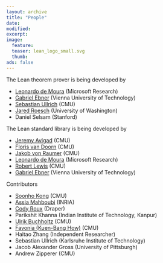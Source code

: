 ```yaml
---
layout: archive
title: "People"
date:
modified:
excerpt:
image:
  feature:
  teaser: lean_logo_small.svg
  thumb:
ads: false
---
```


The Lean theorem prover is being developed by

- [Leonardo de Moura](http://research.microsoft.com/en-us/um/people/leonardo) (Microsoft Research)
- [Gabriel Ebner](https://gebner.org/) (Vienna University of Technology)
- [Sebastian Ullrich](https://kha.github.io/) (CMU)
- [Jared Roesch](http://jroesch.github.io/) (University of Washington)
- Daniel Selsam (Stanford)

The Lean standard library is being developed by

- [Jeremy Avigad](http://www.andrew.cmu.edu/user/avigad) (CMU)
- [Floris van Doorn](http://www.contrib.andrew.cmu.edu/~fpv/) (CMU)
- [Jakob von Raumer](http://von-raumer.de/) (CMU)
- [Leonardo de Moura](http://research.microsoft.com/en-us/um/people/leonardo) (Microsoft Research)
- [Robert Lewis](https://www.andrew.cmu.edu/user/rlewis1/Site/Home.html) (CMU)
- [Gabriel Ebner](https://gebner.org/) (Vienna University of Technology)

Contributors

- [Soonho Kong](http://www.cs.cmu.edu/~soonhok) (CMU)
- [Assia Mahboubi](http://specfun.inria.fr/mahboubi/) (INRIA)
- [Cody Roux](http://www.andrew.cmu.edu/user/croux/) (Draper)
- Parikshit Khanna (Indian Institute of Technology, Kanpur)
- [Ulrik Buchholtz](http://www.andrew.cmu.edu/user/ulrikb/) (CMU)
- [Favonia (Kuen-Bang How)](http://www.cs.cmu.edu/~kuenbanh/) (CMU)
- Haitao Zhang (Independent Researcher)
- Sebastian Ullrich (Karlsruhe Institute of Technology)
- Jacob Alexander Gross (University of Pittsburgh)
- Andrew Zipperer (CMU)
